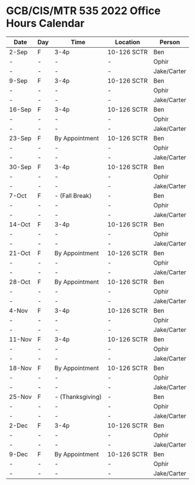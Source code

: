 # GCB/CIS/MTR 535 2022 Office Hours Calendar

| Date   | Day | Time             | Location    | Person      |
|--------|-----|------------------|-------------|-------------|
| 2-Sep  | F   | 3-4p             | 10-126 SCTR | Ben         |
| -      | -   | -                | -           | Ophir       |
| -      | -   | -                | -           | Jake/Carter |
| 9-Sep  | F   | 3-4p             | 10-126 SCTR | Ben         |
| -      | -   | -                | -           | Ophir       |
| -      | -   | -                | -           | Jake/Carter |
| 16-Sep | F   | 3-4p             | 10-126 SCTR | Ben         |
| -      | -   | -                | -           | Ophir       |
| -      | -   | -                | -           | Jake/Carter |
| 23-Sep | F   | By Appointment   | 10-126 SCTR | Ben         |
| -      | -   | -                | -           | Ophir       |
| -      | -   | -                | -           | Jake/Carter |
| 30-Sep | F   | 3-4p             | 10-126 SCTR | Ben         |
| -      | -   | -                | -           | Ophir       |
| -      | -   | -                | -           | Jake/Carter |
| 7-Oct  | F   | - (Fall Break)   | -           | Ben         |
| -      | -   | -                | -           | Ophir       |
| -      | -   | -                | -           | Jake/Carter |
| 14-Oct | F   | 3-4p             | 10-126 SCTR | Ben         |
| -      | -   | -                | -           | Ophir       |
| -      | -   | -                | -           | Jake/Carter |
| 21-Oct | F   | By Appointment   | 10-126 SCTR | Ben         |
| -      | -   | -                | -           | Ophir       |
| -      | -   | -                | -           | Jake/Carter |
| 28-Oct | F   | By Appointment   | 10-126 SCTR | Ben         |
| -      | -   | -                | -           | Ophir       |
| -      | -   | -                | -           | Jake/Carter |
| 4-Nov  | F   | 3-4p             | 10-126 SCTR | Ben         |
| -      | -   | -                | -           | Ophir       |
| -      | -   | -                | -           | Jake/Carter |
| 11-Nov | F   | 3-4p             | 10-126 SCTR | Ben         |
| -      | -   | -                | -           | Ophir       |
| -      | -   | -                | -           | Jake/Carter |
| 18-Nov | F   | By Appointment   | 10-126 SCTR | Ben         |
| -      | -   | -                | -           | Ophir       |
| -      | -   | -                | -           | Jake/Carter |
| 25-Nov | F   | - (Thanksgiving) | -           | Ben         |
| -      | -   | -                | -           | Ophir       |
| -      | -   | -                | -           | Jake/Carter |
| 2-Dec  | F   | 3-4p             | 10-126 SCTR | Ben         |
| -      | -   | -                | -           | Ophir       |
| -      | -   | -                | -           | Jake/Carter |
| 9-Dec  | F   | By Appointment   | 10-126 SCTR | Ben         |
| -      | -   | -                | -           | Ophir       |
| -      | -   | -                | -           | Jake/Carter |
